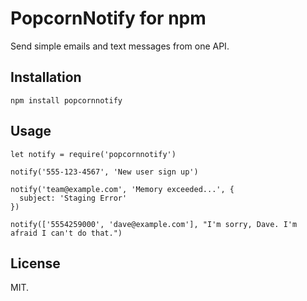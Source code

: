 PopcornNotify for npm
=========

Send simple emails and text messages from one API.

## Installation

  `npm install popcornnotify`

## Usage

    let notify = require('popcornnotify')

    notify('555-123-4567', 'New user sign up')
  
    notify('team@example.com', 'Memory exceeded...', {
      subject: 'Staging Error'
    })

    notify(['5554259000', 'dave@example.com'], "I'm sorry, Dave. I'm afraid I can't do that.")

## License

MIT.